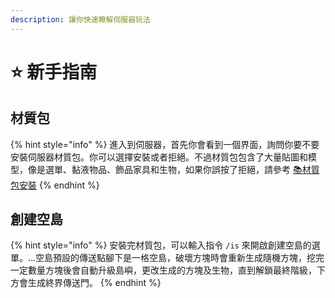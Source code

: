 ```yaml
---
description: 讓你快速瞭解伺服器玩法
---
```


# ⭐ 新手指南

## 材質包

{% hint style="info" %}
進入到伺服器，首先你會看到一個界面，詢問你要不要安裝伺服器材質包。你可以選擇安裝或者拒絕。不過材質包包含了大量貼圖和模型，像是選單、黏液物品、飾品家具和生物，如果你誤按了拒絕，請參考 [📚材質包安裝](https://app.gitbook.com/o/R1dYLXr0UQ8oAiAvvp50/s/8clkdzHJEVeM7cu2b24A/\~/changes/97/homepage/resourcepack-install)
{% endhint %}



## 創建空島

{% hint style="info" %}
安裝完材質包，可以輸入指令 `/is` 來開啟創建空島的選單。...空島預設的傳送點腳下是一格空島，破壞方塊時會重新生成隨機方塊，挖完一定數量方塊後會自動升級島嶼，更改生成的方塊及生物，直到解鎖最終階級，下方會生成終界傳送門。
{% endhint %}




